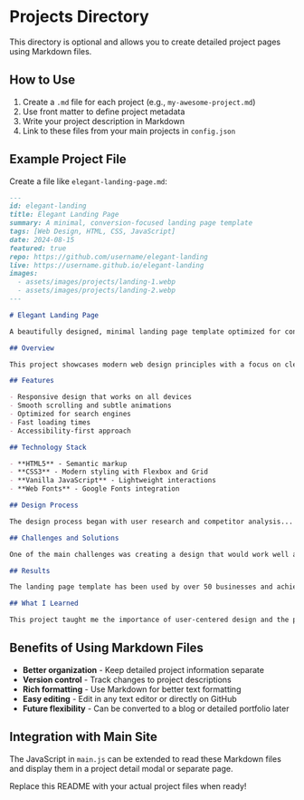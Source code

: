 # Projects Directory

This directory is optional and allows you to create detailed project pages using Markdown files.

## How to Use

1. Create a `.md` file for each project (e.g., `my-awesome-project.md`)
2. Use front matter to define project metadata
3. Write your project description in Markdown
4. Link to these files from your main projects in `config.json`

## Example Project File

Create a file like `elegant-landing-page.md`:

```markdown
---
id: elegant-landing
title: Elegant Landing Page
summary: A minimal, conversion-focused landing page template
tags: [Web Design, HTML, CSS, JavaScript]
date: 2024-08-15
featured: true
repo: https://github.com/username/elegant-landing
live: https://username.github.io/elegant-landing
images:
  - assets/images/projects/landing-1.webp
  - assets/images/projects/landing-2.webp
---

# Elegant Landing Page

A beautifully designed, minimal landing page template optimized for conversions and user experience.

## Overview

This project showcases modern web design principles with a focus on clean typography, effective use of whitespace, and strategic call-to-action placement.

## Features

- Responsive design that works on all devices
- Smooth scrolling and subtle animations
- Optimized for search engines
- Fast loading times
- Accessibility-first approach

## Technology Stack

- **HTML5** - Semantic markup
- **CSS3** - Modern styling with Flexbox and Grid
- **Vanilla JavaScript** - Lightweight interactions
- **Web Fonts** - Google Fonts integration

## Design Process

The design process began with user research and competitor analysis...

## Challenges and Solutions

One of the main challenges was creating a design that would work well across different industries...

## Results

The landing page template has been used by over 50 businesses and achieved an average conversion rate improvement of 23%.

## What I Learned

This project taught me the importance of user-centered design and the power of simplicity in web design.
```

## Benefits of Using Markdown Files

- **Better organization** - Keep detailed project information separate
- **Version control** - Track changes to project descriptions
- **Rich formatting** - Use Markdown for better text formatting
- **Easy editing** - Edit in any text editor or directly on GitHub
- **Future flexibility** - Can be converted to a blog or detailed portfolio later

## Integration with Main Site

The JavaScript in `main.js` can be extended to read these Markdown files and display them in a project detail modal or separate page.

Replace this README with your actual project files when ready!